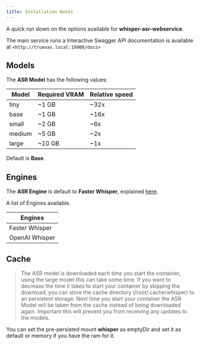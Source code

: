 ```yaml
---
title: Installation Notes
---
```


A quick run down on the options available for **whisper-asr-webservice**.

The main service runs a Interactive Swagger API documentation is available at `<http://truenas.local:19900/docs>`

## Models

The **ASR Model** has the following values:

| Model  | Required VRAM | Relative speed |
| ------ | ------------- | -------------- |
| tiny   | ~1 GB         | ~32x           |
| base   | ~1 GB         | ~16x           |
| small  | ~2 GB         | ~6x            |
| medium | ~5 GB         | ~2x            |
| large  | ~10 GB        | ~1x            |

Default is **Base**.

## Engines

The **ASR Engine** is default to **Faster Whisper**, explained [here](https://github.com/guillaumekln/faster-whisper#faster-whisper-transcription-with-ctranslate2).

A list of Engines available.

| Engines        |
| -------------- |
| Faster Whisper |
| OpenAI Whisper |

## Cache

> The ASR model is downloaded each time you start the container, using the large model this can take some time. If you want to decrease the time it takes to start your container by skipping the download, you can store the cache directory (/root/.cache/whisper) to an persistent storage. Next time you start your container the ASR Model will be taken from the cache instead of being downloaded again.
> Important this will prevent you from receiving any updates to the models.

You can set the pre-persisted mount **whisper** as emptyDir and set it as default or memory if you have the ram for it.
